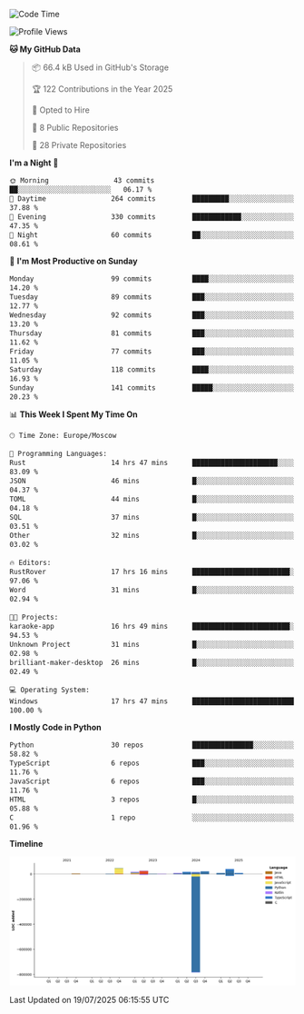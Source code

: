 <!--START_SECTION:waka-->
![Code Time](http://img.shields.io/badge/Code%20Time-744%20hrs%2041%20mins-blue)

![Profile Views](http://img.shields.io/badge/Profile%20Views-0-blue)

**🐱 My GitHub Data** 

> 📦 66.4 kB Used in GitHub's Storage 
 > 
> 🏆 122 Contributions in the Year 2025
 > 
> 💼 Opted to Hire
 > 
> 📜 8 Public Repositories 
 > 
> 🔑 28 Private Repositories 
 > 
**I'm a Night 🦉** 

```text
🌞 Morning                43 commits          ██░░░░░░░░░░░░░░░░░░░░░░░   06.17 % 
🌆 Daytime                264 commits         █████████░░░░░░░░░░░░░░░░   37.88 % 
🌃 Evening                330 commits         ████████████░░░░░░░░░░░░░   47.35 % 
🌙 Night                  60 commits          ██░░░░░░░░░░░░░░░░░░░░░░░   08.61 % 
```
📅 **I'm Most Productive on Sunday** 

```text
Monday                   99 commits          ████░░░░░░░░░░░░░░░░░░░░░   14.20 % 
Tuesday                  89 commits          ███░░░░░░░░░░░░░░░░░░░░░░   12.77 % 
Wednesday                92 commits          ███░░░░░░░░░░░░░░░░░░░░░░   13.20 % 
Thursday                 81 commits          ███░░░░░░░░░░░░░░░░░░░░░░   11.62 % 
Friday                   77 commits          ███░░░░░░░░░░░░░░░░░░░░░░   11.05 % 
Saturday                 118 commits         ████░░░░░░░░░░░░░░░░░░░░░   16.93 % 
Sunday                   141 commits         █████░░░░░░░░░░░░░░░░░░░░   20.23 % 
```


📊 **This Week I Spent My Time On** 

```text
🕑︎ Time Zone: Europe/Moscow

💬 Programming Languages: 
Rust                     14 hrs 47 mins      █████████████████████░░░░   83.09 % 
JSON                     46 mins             █░░░░░░░░░░░░░░░░░░░░░░░░   04.37 % 
TOML                     44 mins             █░░░░░░░░░░░░░░░░░░░░░░░░   04.18 % 
SQL                      37 mins             █░░░░░░░░░░░░░░░░░░░░░░░░   03.51 % 
Other                    32 mins             █░░░░░░░░░░░░░░░░░░░░░░░░   03.02 % 

🔥 Editors: 
RustRover                17 hrs 16 mins      ████████████████████████░   97.06 % 
Word                     31 mins             █░░░░░░░░░░░░░░░░░░░░░░░░   02.94 % 

🐱‍💻 Projects: 
karaoke-app              16 hrs 49 mins      ████████████████████████░   94.53 % 
Unknown Project          31 mins             █░░░░░░░░░░░░░░░░░░░░░░░░   02.98 % 
brilliant-maker-desktop  26 mins             █░░░░░░░░░░░░░░░░░░░░░░░░   02.49 % 

💻 Operating System: 
Windows                  17 hrs 47 mins      █████████████████████████   100.00 % 
```

**I Mostly Code in Python** 

```text
Python                   30 repos            ███████████████░░░░░░░░░░   58.82 % 
TypeScript               6 repos             ███░░░░░░░░░░░░░░░░░░░░░░   11.76 % 
JavaScript               6 repos             ███░░░░░░░░░░░░░░░░░░░░░░   11.76 % 
HTML                     3 repos             █░░░░░░░░░░░░░░░░░░░░░░░░   05.88 % 
C                        1 repo              ░░░░░░░░░░░░░░░░░░░░░░░░░   01.96 % 
```



**Timeline**

![Lines of Code chart](https://raw.githubusercontent.com/adlemx/adlemx/main/assets/bar_graph.png)


 Last Updated on 19/07/2025 06:15:55 UTC
<!--END_SECTION:waka-->
